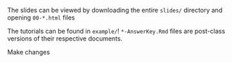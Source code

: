 The slides can be viewed by downloading the entire `slides/` directory and opening `00-*.html` files

The tutorials can be found in `example/`! `*-AnswerKey.Rmd` files are post-class versions of their respective documents. 

Make changes
